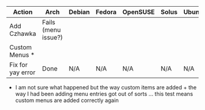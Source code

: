 | Action            | Arch | Debian | Fedora | OpenSUSE | Solus | Ubuntu |
| ----------------- | ---- | ------ | ------ | -------- | ----- | ------ |
| Add Czhawka       |   Fails (menu issue?)   |        |        |          |       |        |
| Custom Menus \*   |      |        |        |          |       |        |
| Fix for yay error | Done | N/A    | N/A    | N/A      | N/A   | N/A    |

- I am not sure what happened but the way custom items are added + the way I had been adding menu entries got out of sorts ... this test means custom menus are added correctly again
